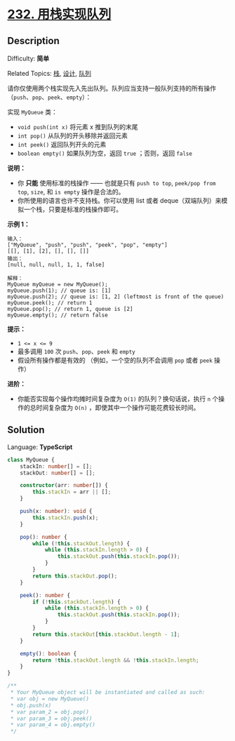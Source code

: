 # [232\. 用栈实现队列](https://leetcode.cn/problems/implement-queue-using-stacks/)

## Description

Difficulty: **简单**  

Related Topics: [栈](https://leetcode.cn/tag/stack/), [设计](https://leetcode.cn/tag/design/), [队列](https://leetcode.cn/tag/queue/)

请你仅使用两个栈实现先入先出队列。队列应当支持一般队列支持的所有操作（`push`、`pop`、`peek`、`empty`）：

实现 `MyQueue` 类：

* `void push(int x)` 将元素 x 推到队列的末尾
* `int pop()` 从队列的开头移除并返回元素
* `int peek()` 返回队列开头的元素
* `boolean empty()` 如果队列为空，返回 `true` ；否则，返回 `false`

**说明：**

* 你 **只能** 使用标准的栈操作 —— 也就是只有 `push to top`, `peek/pop from top`, `size`, 和 `is empty` 操作是合法的。
* 你所使用的语言也许不支持栈。你可以使用 list 或者 deque（双端队列）来模拟一个栈，只要是标准的栈操作即可。

**示例 1：**

```
输入：
["MyQueue", "push", "push", "peek", "pop", "empty"]
[[], [1], [2], [], [], []]
输出：
[null, null, null, 1, 1, false]

解释：
MyQueue myQueue = new MyQueue();
myQueue.push(1); // queue is: [1]
myQueue.push(2); // queue is: [1, 2] (leftmost is front of the queue)
myQueue.peek(); // return 1
myQueue.pop(); // return 1, queue is [2]
myQueue.empty(); // return false
```

**提示：**

* `1 <= x <= 9`
* 最多调用 `100` 次 `push`、`pop`、`peek` 和 `empty`
* 假设所有操作都是有效的 （例如，一个空的队列不会调用 `pop` 或者 `peek` 操作）

**进阶：**

* 你能否实现每个操作均摊时间复杂度为 `O(1)` 的队列？换句话说，执行 `n` 个操作的总时间复杂度为 `O(n)` ，即使其中一个操作可能花费较长时间。

## Solution

Language: **TypeScript**

```typescript
class MyQueue {
    stackIn: number[] = [];
    stackOut: number[] = [];

    constructor(arr: number[]) {
        this.stackIn = arr || [];
    }

    push(x: number): void {
        this.stackIn.push(x);
    }

    pop(): number {
        while (!this.stackOut.length) {
            while (this.stackIn.length > 0) {
                this.stackOut.push(this.stackIn.pop());
            }
        }
        return this.stackOut.pop();
    }

    peek(): number {
        if (!this.stackOut.length) {
            while (this.stackIn.length > 0) {
                this.stackOut.push(this.stackIn.pop());
            }
        }
        return this.stackOut[this.stackOut.length - 1];
    }

    empty(): boolean {
        return !this.stackOut.length && !this.stackIn.length;
    }
}

/**
 * Your MyQueue object will be instantiated and called as such:
 * var obj = new MyQueue()
 * obj.push(x)
 * var param_2 = obj.pop()
 * var param_3 = obj.peek()
 * var param_4 = obj.empty()
 */
```
